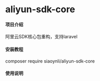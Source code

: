 # aliyun-sdk-core

#### 项目介绍

阿里云SDK核心包重构，支持laravel


#### 安装教程

composer require siaoynli/aliyun-sdk-core

#### 使用说明


